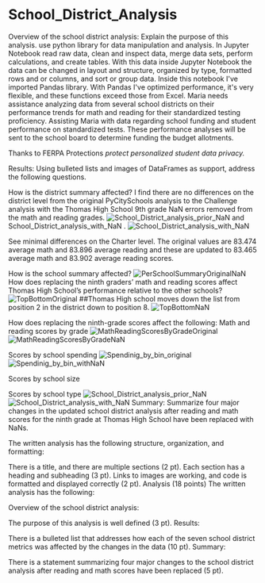# School_District_Analysis

Overview of the school district analysis: Explain the purpose of this analysis.
use python library for data manipulation and analysis. In Jupyter Notebook read raw data, clean and inspect data, merge data sets, perform calculations, and create tables. With this data inside Jupyter Notebook the data can be changed in layout and structure, organized by type, formatted rows and or columns, and sort or group data. Inside this notebook I've imported Pandas library. With Pandas I've optimized performance, it's very flexible, and these functions exceed those from Excel. Maria needs assistance analyzing data from several school districts on their performance trends for math and reading for their standardized testing proficiency. Assisting Maria with data regarding school funding and student performance on standardized tests. These performance analyses will be sent to the school board to determine funding the budget allotments.


Thanks to FERPA Protections _protect personalized student data privacy._


Results: Using bulleted lists and images of DataFrames as support, address the following questions.

How is the district summary affected?
I find there are no differences on the district level from the original PyCitySchools analysis to the Challenge analysis with the Thomas High School 9th grade NaN errors removed from the math and reading grades. 
![School_District_analysis_prior_NaN](School_District_analysis_prior_NaN.png)
and School_District_analysis_with_NaN . 
![School_District_analysis_with_NaN](School_District_analysis_with_NaN.png)

See minimal differences on the Charter level. The original values are 83.474 average math and 83.896 average reading and these are updated to 83.465 average math and 83.902 average reading scores. 

How is the school summary affected?
![PerSchoolSummaryOriginalNaN](PerSchoolSummaryOriginalNaN.png)
How does replacing the ninth graders’ math and reading scores affect Thomas High School’s performance relative to the other schools?
![TopBottomOriginal](TopBottomOriginal.png)
##Thomas High school moves down the list from position 2 in the district down to position 8.
![TopBottomNaN](TopBottomNaN.png)

How does replacing the ninth-grade scores affect the following:
Math and reading scores by grade
![MathReadingScoresByGradeOriginal](MathReadingScoresByGradeOriginal.png)
![MathReadingScoresByGradeNaN](MathReadingScoresByGradeNaN.png)

Scores by school spending
![Spendinig_by_bin_original](Spendinig_by_bin_original.png)
![Spendinig_by_bin_withNaN](Spendinig_by_bin_withNaN.png)

Scores by school size

Scores by school type
![School_District_analysis_prior_NaN](School_District_analysis_prior_NaN.png)
![School_District_analysis_with_NaN](School_District_analysis_with_NaN.png)
Summary: Summarize four major changes in the updated school district analysis after reading and math scores for the ninth grade at Thomas High School have been replaced with NaNs.





The written analysis has the following structure, organization, and formatting:

There is a title, and there are multiple sections (2 pt).
Each section has a heading and subheading (3 pt).
Links to images are working, and code is formatted and displayed correctly (2 pt).
Analysis (18 points)
The written analysis has the following:

Overview of the school district analysis:

The purpose of this analysis is well defined (3 pt).
Results:

There is a bulleted list that addresses how each of the seven school district metrics was affected by the changes in the data (10 pt).
Summary:

There is a statement summarizing four major changes to the school district analysis after reading and math scores have been replaced (5 pt).

